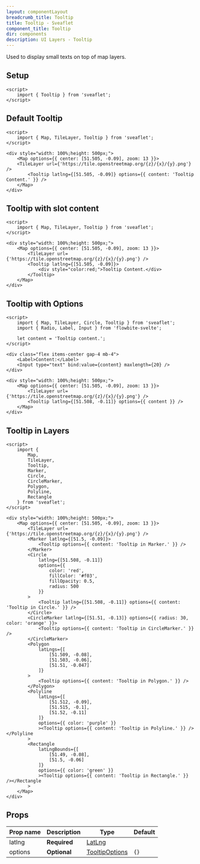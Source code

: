 ```yaml
---
layout: componentLayout
breadcrumb_title: Tooltip
title: Tooltip - Sveaflet
component_title: Tooltip
dir: components
description: UI Layers - Tooltip
---
```


Used to display small texts on top of map layers.

## Setup

```svelte example csr hideOutput
<script>
	import { Tooltip } from 'sveaflet';
</script>
```

## Default Tooltip

```svelte example csr
<script>
	import { Map, TileLayer, Tooltip } from 'sveaflet';
</script>

<div style="width: 100%;height: 500px;">
	<Map options={{ center: [51.505, -0.09], zoom: 13 }}>
    <TileLayer url={'https://tile.openstreetmap.org/{z}/{x}/{y}.png'} />
		<Tooltip latlng={[51.505, -0.09]} options={{ content: 'Tooltip Content.' }} />
	</Map>
</div>
```

## Tooltip with slot content

```svelte example csr
<script>
	import { Map, TileLayer, Tooltip } from 'sveaflet';
</script>

<div style="width: 100%;height: 500px;">
	<Map options={{ center: [51.505, -0.09], zoom: 13 }}>
		<TileLayer url={'https://tile.openstreetmap.org/{z}/{x}/{y}.png'} />
		<Tooltip latlng={[51.505, -0.09]}>
			<div style="color:red;">Tooltip Content.</div>
		</Tooltip>
	</Map>
</div>
```

## Tooltip with Options

```svelte example csr
<script>
	import { Map, TileLayer, Circle, Tooltip } from 'sveaflet';
	import { Radio, Label, Input } from 'flowbite-svelte';

	let content = 'Tooltip content.';
</script>

<div class="flex items-center gap-4 mb-4">
	<Label>Content:</Label>
	<Input type="text" bind:value={content} maxlength={20} />
</div>

<div style="width: 100%;height: 500px;">
	<Map options={{ center: [51.505, -0.09], zoom: 13 }}>
		<TileLayer url={'https://tile.openstreetmap.org/{z}/{x}/{y}.png'} />
		<Tooltip latlng={[51.508, -0.11]} options={{ content }} />
	</Map>
</div>
```

## Tooltip in Layers

```svelte example csr
<script>
	import {
		Map,
		TileLayer,
		Tooltip,
		Marker,
		Circle,
		CircleMarker,
		Polygon,
		Polyline,
		Rectangle
	} from 'sveaflet';
</script>

<div style="width: 100%;height: 500px;">
	<Map options={{ center: [51.505, -0.09], zoom: 13 }}>
		<TileLayer url={'https://tile.openstreetmap.org/{z}/{x}/{y}.png'} />
		<Marker latlng={[51.5, -0.09]}>
			<Tooltip options={{ content: 'Tooltip in Marker.' }} />
		</Marker>
		<Circle
			latlng={[51.508, -0.11]}
			options={{
				color: 'red',
				fillColor: '#f03',
				fillOpacity: 0.5,
				radius: 500
			}}
		>
			<Tooltip latlng={[51.508, -0.11]} options={{ content: 'Tooltip in Circle.' }} />
		</Circle>
		<CircleMarker latlng={[51.51, -0.13]} options={{ radius: 30, color: 'orange' }}>
			<Tooltip options={{ content: 'Tooltip in CircleMarker.' }} />
		</CircleMarker>
		<Polygon
			latLngs={[
				[51.509, -0.08],
				[51.503, -0.06],
				[51.51, -0.047]
			]}
		>
			<Tooltip options={{ content: 'Tooltip in Polygon.' }} />
		</Polygon>
		<Polyline
			latLngs={[
				[51.512, -0.09],
				[51.515, -0.1],
				[51.52, -0.11]
			]}
			options={{ color: 'purple' }}
			><Tooltip options={{ content: 'Tooltip in Polyline.' }} /></Polyline
		>
		<Rectangle
			latLngBounds={[
				[51.49, -0.08],
				[51.5, -0.06]
			]}
			options={{ color: 'green' }}
			><Tooltip options={{ content: 'Tooltip in Rectangle.' }} /></Rectangle
		>
	</Map>
</div>
```

## Props

| Prop name | Description  | Type                                                                  | Default |
| --------- | ------------ | --------------------------------------------------------------------- | ------- |
| latlng    | **Required** | [LatLng](https://leafletjs.com/reference.html#latlng)                 |         |
| options   | **Optional** | [TooltipOptions](https://leafletjs.com/reference.html#tooltip-option) | `{}`    |
